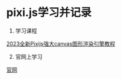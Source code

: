 # pixi.js学习并记录

1. 学习课程

[2023全新Pixijs强大canvas图形渲染引擎教程](https://www.bilibili.com/video/BV1rG4y1M7MS)


2. 官网上学习

[官网](https://pixijs.com/)